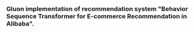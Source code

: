 ### Gluon implementation of recommendation system "Behavior Sequence Transformer for E-commerce Recommendation in Alibaba".

